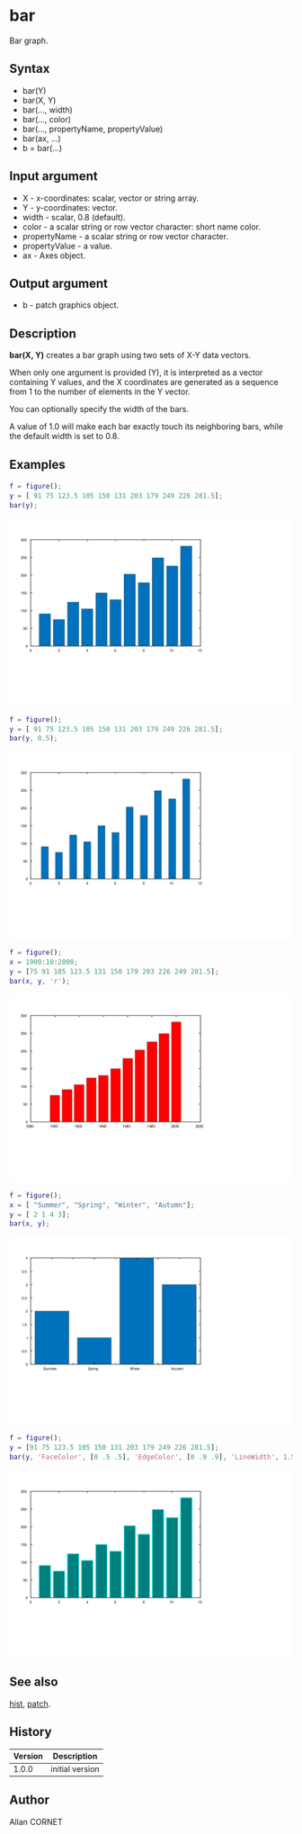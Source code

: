 # bar

Bar graph.

## Syntax

- bar(Y)
- bar(X, Y)
- bar(..., width)
- bar(..., color)
- bar(..., propertyName, propertyValue)
- bar(ax, ...)
- b = bar(...)

## Input argument

- X - x-coordinates: scalar, vector or string array.
- Y - y-coordinates: vector.
- width - scalar, 0.8 (default).
- color - a scalar string or row vector character: short name color.
- propertyName - a scalar string or row vector character.
- propertyValue - a value.
- ax - Axes object.

## Output argument

- b - patch graphics object.

## Description

  <p><b>bar(X, Y)</b> creates a bar graph using two sets of X-Y data vectors.</p>
  <p>When only one argument is provided (Y), it is interpreted as a vector containing Y values, and the X coordinates are generated as a sequence from 1 to the number of elements in the Y vector.</p>
  <p>You can optionally specify the width of the bars.</p>
  <p>A value of 1.0 will make each bar exactly touch its neighboring bars, while the default width is set to 0.8.</p>

## Examples

```matlab
f = figure();
y = [ 91 75 123.5 105 150 131 203 179 249 226 281.5];
bar(y);
```

<img src="bar_1_ED314971.svg" align="middle"/>

```matlab
f = figure();
y = [ 91 75 123.5 105 150 131 203 179 249 226 281.5];
bar(y, 0.5);
```

<img src="bar_2_44FBF53F.svg" align="middle"/>

```matlab
f = figure();
x = 1900:10:2000;
y = [75 91 105 123.5 131 150 179 203 226 249 281.5];
bar(x, y, 'r');
```

<img src="bar_3_1A531EA7.svg" align="middle"/>

```matlab
f = figure();
x = [ "Summer", "Spring", "Winter", "Autumn"];
y = [ 2 1 4 3];
bar(x, y);
```

<img src="bar_4_8986F29.svg" align="middle"/>

```matlab
f = figure();
y = [91 75 123.5 105 150 131 203 179 249 226 281.5];
bar(y, 'FaceColor', [0 .5 .5], 'EdgeColor', [0 .9 .9], 'LineWidth', 1.5)
```

<img src="bar_5_105AE2EC.svg" align="middle"/>

## See also

[hist](hist.md), [patch](patch.md).

## History

| Version | Description     |
| ------- | --------------- |
| 1.0.0   | initial version |

## Author

Allan CORNET
